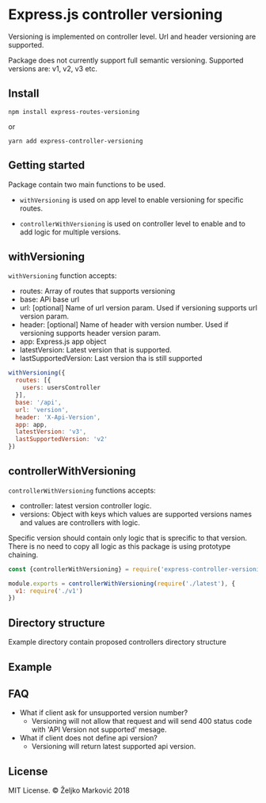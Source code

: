 # Express.js controller versioning

Versioning is implemented on controller level. Url and header versioning are supported.

Package does not currently support full semantic versioning. Supported versions are: v1, v2, v3 etc.

## Install

`npm install express-routes-versioning`

or

`yarn add express-controller-versioning`

## Getting started

Package contain two main functions to be used.

- `withVersioning` is used on app level to enable versioning for specific routes.

- `controllerWithVersioning` is used on controller level to enable and to add logic for multiple versions.

## withVersioning

`withVersioning` function accepts:

- routes: Array of routes that supports versioning
- base: APi base url
- url: [optional] Name of url version param. Used if versioning supports url version param.
- header: [optional]  Name of header with version number. Used if versioning supports header version param.
- app: Express.js app object
- latestVersion: Latest version that is supported.
- lastSupportedVersion: Last version tha is still supported

```javascript
withVersioning({
  routes: [{
    users: usersController
  }],
  base: '/api',
  url: 'version',
  header: 'X-Api-Version',
  app: app,
  latestVersion: 'v3',
  lastSupportedVersion: 'v2'
})
```

## controllerWithVersioning

`controllerWithVersioning` functions accepts:

- controller: latest version controller logic.
- versions: Object with keys which values are supported versions names and values are controllers with logic.

Specific version should contain only logic that is sprecific to that version. There is no need to copy all logic as this package is using prototype chaining.

```javascript
const {controllerWithVersioning} = require('express-controller-versioning')

module.exports = controllerWithVersioning(require('./latest'), {
  v1: require('./v1')
})
```

## Directory structure

Example directory contain proposed controllers directory structure

## Example

## FAQ

- What if client ask for unsupported version number?
  - Versioning will not allow that request and will send 400 status code with 'API Version not supported' mesage.
- What if client does not define api version?
  - Versioning will return latest supported api version.

## License


MIT License. © Željko Marković 2018